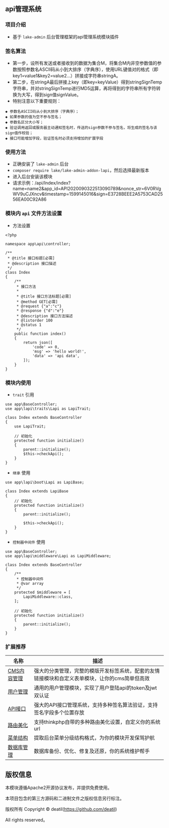 ## api管理系统


### 项目介绍

*  基于 `lake-admin` 后台管理框架的api管理系统模块插件


### 签名算法

*  第一步，设所有发送或者接收到的数据为集合M，将集合M内非空参数值的参数按照参数名ASCII码从小到大排序（字典序），使用URL键值对的格式（即key1=value1&key2=value2…）拼接成字符串stringA。 
*  第二步，在stringA最后拼接上key（即key=keyValue）得到stringSignTemp字符串，并对stringSignTemp进行MD5运算，再将得到的字符串所有字符转换为大写，得到sign值signValue。
*  特别注意以下重要规则： 
~~~
◆ 参数名ASCII码从小到大排序（字典序）；
◆ 如果参数的值为空不参与签名；
◆ 参数名区分大小写；
◆ 验证调用返回或服务器主动通知签名时，传送的sign参数不参与签名，将生成的签名与该sign值作校验；
◆ 接口可能增加字段，验证签名时必须支持增加的扩展字段 
~~~


### 使用方法 

*  正确安装了 `lake-admin` 后台
*  `composer require lake/lake-admin-addon-lapi`，然后选择最新版本
*  进入后台安装该模块
*  请求示例：/api/Index/index?name=name2&app_id=API2020090322513090789&nonce_str=6V0RVgWV9uCJXncv&timestamp=1599145016&sign=E3728BEEE2A5753CAD2556EA00C92A86


### 模块内 `api` 文件方法设置

*  方法设置
~~~
<?php

namespace app\api\controller;

/**
 * @title 接口标题[必需]
 * @description 接口描述
 */
class Index
{
    /**
     * 接口方法
     *
     * @title 接口方法标题[必需]
     * @method GET[必需]
     * @request {"a":"c"}
     * @response {"d":"e"}
     * @description 接口方法描述
     * @listorder 100
     * @status 1
     */
    public function index()
    {
        return json([
            'code' => 0,
            'msg' => 'hello world!',
            'data' => 'api data',
        ]);
    }
}

~~~


### 模块内使用 

*  `trait` 引用
~~~
use app\BaseController;
use app\lapi\traits\Lapi as LapiTrait;

class Index extends BaseController
{
    use LapiTrait;

    // 初始化
    protected function initialize()
    {
        parent::initialize();
        $this->checkApi();
    }
}
~~~

*  `继承` 使用
~~~
use app\lapi\boot\Lapi as LapiBase;

class Index extends LapiBase
{
    // 初始化
    protected function initialize()
    {
        parent::initialize();
        
        $this->checkApi();
    }
}
~~~

*  `控制器中间件` 使用
~~~
use app\BaseController;
use app\lapi\middleware\Lapi as LapiMiddleware;

class Index extends BaseController
{
    /**
     * 控制器中间件
     * @var array
     */
    protected $middleware = [
        LapiMiddleware::class,
    ];
    
    // 初始化
    protected function initialize()
    {
        parent::initialize();
    }
}
~~~


### 扩展推荐

| 名称 | 描述 |
| --- | --- |
| [CMS内容管理](https://github.com/deatil/lake-cms) | 强大的分类管理，完整的模版开发标签系统，配套的友情链接模块和自定义表单模块，让你的cms简单但高效 |
| [用户管理](https://github.com/deatil/lake-admin-addon-luser) | 通用的用户管理模块，实现了用户登陆api的token及jwt双认证 |
| [API接口](https://github.com/deatil/lake-admin-addon-lapi) | 强大的API接口管理系统，支持多种签名算法验证，支持签名字段多个位置存放 |
| [路由美化](https://github.com/deatil/lake-admin-addon-lroute) | 支持thinkphp自带的多种路由美化设置，自定义你的系统url |
| [菜单结构](https://github.com/deatil/lake-admin-addon-lmenu) | 提取后台菜单分级结构格式，为你的模块开发保驾护航 |
| [数据库管理](https://github.com/deatil/lake-admin-addon-database) | 数据库备份、优化、修复及还原，你的系统维护帮手 |


## 版权信息

本模块遵循Apache2开源协议发布，并提供免费使用。

本项目包含的第三方源码和二进制文件之版权信息另行标注。

版权所有 Copyright © deatil(https://github.com/deatil)

All rights reserved。

